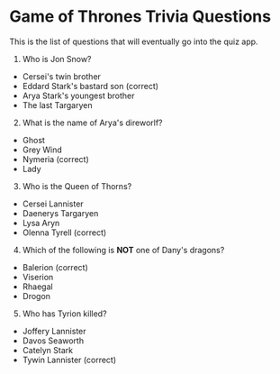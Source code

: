 # Game of Thrones Trivia Questions

This is the list of questions that will eventually go into the quiz app.

1. Who is Jon Snow?
  * Cersei's twin brother
  * Eddard Stark's bastard son (correct)
  * Arya Stark's youngest brother
  * The last Targaryen

2. What is the name of Arya's direworlf?
  * Ghost
  * Grey Wind
  * Nymeria (correct)
  * Lady

3. Who is the Queen of Thorns?
  * Cersei Lannister
  * Daenerys Targaryen
  * Lysa Aryn
  * Olenna Tyrell (correct)

4. Which of the following is **NOT** one of Dany's dragons?
  * Balerion (correct)
  * Viserion
  * Rhaegal
  * Drogon

5. Who has Tyrion killed?
  * Joffery Lannister
  * Davos Seaworth
  * Catelyn Stark
  * Tywin Lannister (correct)
